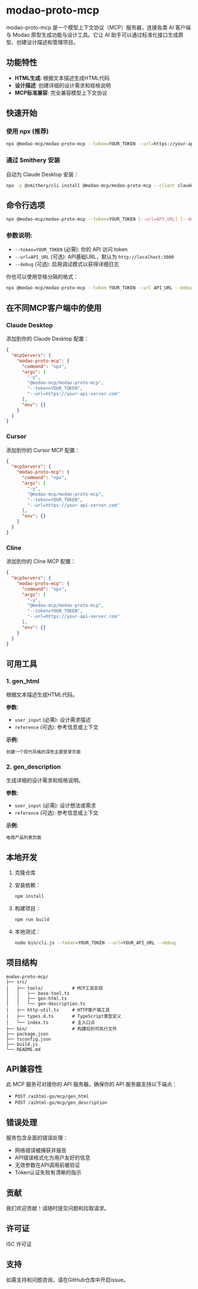 # modao-proto-mcp

modao-proto-mcp 是一个模型上下文协议（MCP）服务器，连接各类 AI 客户端与 Modao 原型生成功能与设计工具。它让 AI 助手可以通过标准化接口生成原型、创建设计描述和管理项目。

## 功能特性

- **HTML生成**: 根据文本描述生成HTML代码
- **设计描述**: 创建详细的设计需求和规格说明
- **MCP标准兼容**: 完全兼容模型上下文协议

## 快速开始

### 使用 npx (推荐)

```bash
npx @modao-mcp/modao-proto-mcp --token=YOUR_TOKEN --url=https://your-api-server.com
```

### 通过 Smithery 安装

自动为 Claude Desktop 安装：

```bash
npx -y @smithery/cli install @modao-mcp/modao-proto-mcp --client claude
```

## 命令行选项

```bash
npx @modao-mcp/modao-proto-mcp --token=YOUR_TOKEN [--url=API_URL] [--debug]
```

### 参数说明:

- `--token=YOUR_TOKEN` (必需): 你的 API 访问 token
- `--url=API_URL` (可选): API基础URL，默认为 `http://localhost:3000`
- `--debug` (可选): 启用调试模式以获得详细日志

你也可以使用空格分隔的格式：

```bash
npx @modao-mcp/modao-proto-mcp --token YOUR_TOKEN --url API_URL --debug
```

## 在不同MCP客户端中的使用

### Claude Desktop

添加到你的 Claude Desktop 配置：

```json
{
  "mcpServers": {
    "modao-proto-mcp": {
      "command": "npx",
      "args": [
        "-y",
        "@modao-mcp/modao-proto-mcp",
        "--token=YOUR_TOKEN",
        "--url=https://your-api-server.com"
      ],
      "env": {}
    }
  }
}
```

### Cursor

添加到你的 Cursor MCP 配置：

```json
{
  "mcpServers": {
    "modao-proto-mcp": {
      "command": "npx",
      "args": [
        "-y",
        "@modao-mcp/modao-proto-mcp",
        "--token=YOUR_TOKEN",
        "--url=https://your-api-server.com"
      ],
      "env": {}
    }
  }
}
```

### Cline

添加到你的 Cline MCP 配置：

```json
{
  "mcpServers": {
    "modao-proto-mcp": {
      "command": "npx",
      "args": [
        "-y",
        "@modao-mcp/modao-proto-mcp",
        "--token=YOUR_TOKEN",
        "--url=https://your-api-server.com"
      ],
      "env": {}
    }
  }
}
```

## 可用工具

### 1. gen_html
根据文本描述生成HTML代码。

**参数:**
- `user_input` (必需): 设计需求描述
- `reference` (可选): 参考信息或上下文

**示例:**
```
创建一个现代风格的深色主题登录页面
```

### 2. gen_description
生成详细的设计需求和规格说明。

**参数:**
- `user_input` (必需): 设计想法或需求
- `reference` (可选): 参考信息或上下文

**示例:**
```
电商产品列表页面
```

## 本地开发

1. 克隆仓库
2. 安装依赖：
   ```bash
   npm install
   ```

3. 构建项目：
   ```bash
   npm run build
   ```

4. 本地测试：
   ```bash
   node bin/cli.js --token=YOUR_TOKEN --url=YOUR_API_URL --debug
   ```

## 项目结构

```
modao-proto-mcp/
├── src/
│   ├── tools/           # MCP工具实现
│   │   ├── base-tool.ts
│   │   ├── gen-html.ts
│   │   └── gen-description.ts
│   ├── http-util.ts     # HTTP客户端工具
│   ├── types.d.ts       # TypeScript类型定义
│   └── index.ts         # 主入口点
├── bin/                 # 构建后的可执行文件
├── package.json
├── tsconfig.json
├── build.js
└── README.md
```

## API兼容性

此 MCP 服务可对接你的 API 服务器。确保你的 API 服务器支持以下端点：

- `POST /aihtml-go/mcp/gen_html`
- `POST /aihtml-go/mcp/gen_description`

## 错误处理

服务包含全面的错误处理：

- 网络错误被捕获并报告
- API错误格式化为用户友好的信息
- 无效参数在API调用前被验证
- Token认证失败有清晰的指示

## 贡献

我们欢迎贡献！请随时提交问题和拉取请求。

## 许可证

ISC 许可证

## 支持

如需支持和问题咨询，请在GitHub仓库中开启issue。 